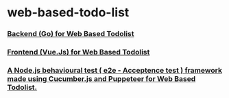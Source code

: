 # web-based-todo-list

### [Backend (Go) for Web Based Todolist](https://github.com/unsalsenturkk/web-based-todo-list-backend)


### [Frontend (Vue.Js) for Web Based Todolist](https://github.com/unsalsenturkk/web-based-todo-list-frontend)

### [A Node.js behavioural test ( e2e - Acceptence test ) framework made using Cucumber.js and Puppeteer for Web Based Todolist.](https://github.com/unsalsenturkk/web-based-todo-list-e2e-acceptence)
